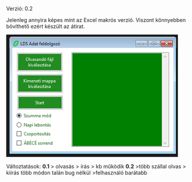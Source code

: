 ﻿Verzió: 0.2

Jelenleg annyira képes mint az Excel makrós verzió. Viszont könnyebben bövíthető ezért készült az átirat.

![alt text](https://github.com/Wold0110/LDS_Feldolgozo/blob/master/img/mainform.png?raw=true)

Változtatások:
	**0.1**
	> olvasás
	> írás
	> kb működik
	**0.2**
	>több szállal olvas
	> kiírás több módon talán bug nélkül
	>felhasználó barátabb